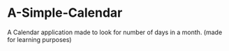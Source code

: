 # A-Simple-Calendar
A Calendar application made to look for number of days in a month.
(made for learning purposes)
